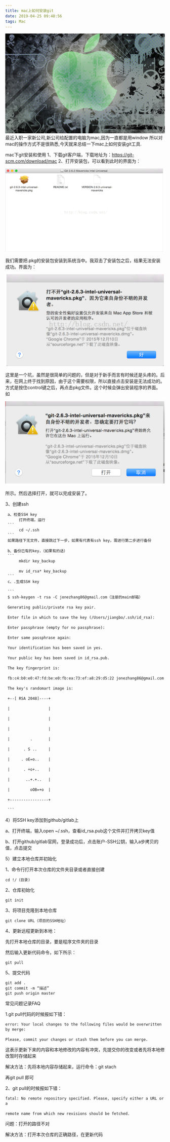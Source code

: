 ```yaml
---
title: mac上如何安装git
date: 2019-04-25 09:48:56
tags: Mac
---
```

![mac](mac上如何安装git/mac.jpg)
最近入职一家新公司,新公司给配置的电脑为mac,因为一直都是用window 所以对mac的操作方式不是很熟悉,今天就来总结一下mac上如何安装git工具.
<!-- more -->
mac下git安装和使用
1、下载git客户端，下载地址为：https://git-scm.com/download/mac
2、打开安装包，可以看到此时的界面为：

![mac](mac上如何安装git/微信图片_20190425100828.png)


 
我们需要把.pkg的安装包安装到系统当中。我双击了安装包之后，结果无法安装成功。界面为：

![mac](mac上如何安装git/微信图片_20190425101032.png)

这里是一个坑，虽然是很简单的问题的，但是对于新手而言有时候还是头疼的。后来，在网上终于找到原因，由于这个需要权限，所以直接点击安装是无法成功的。方式是按住control键之后，再点击pkg文件。这个时候会弹出安装程序的界面。如

![mac](mac上如何安装git/微信图片_20190425100932.png)

所示。然后选择打开，就可以完成安装了。
 
3、创建ssh

     a、检查SSH key
          打开终端，运行
     ```
          cd ~/.ssh
     ```
     如果路径下无文件，直接跳过下一步，如果有代表有ssh key，需进行第二步进行备份

     b、备份已有的key，（如果有的话）
     ```
          mkdir key_backup

          mv id_rsa* key_backup
     ```
     c、.生成SSH key

     ```
     $ ssh-keygen -t rsa -C jonezhang86@gmail.com（注册的main邮箱）

     Generating public/private rsa key pair.

     Enter file in which to save the key (/Users/jiangbo/.ssh/id_rsa):

     Enter passphrase (empty for no passphrase):

     Enter same passphrase again:

     Your identification has been saved in yes.

     Your public key has been saved in id_rsa.pub.

     The key fingerprint is:

     fb:c4:b0:e0:47:fd:be:e0:fb:ea:73:ef:a8:29:d5:22 jonezhang86@gmail.com

     The key's randomart image is:

     +--[ RSA 2048]----+

     |                 |

     |                 |

     |                 |

     |         .       |

     |      . S ..     |

     |     . oE=o..    |

     |      . +o+..    |

     |       ..+.+..   |

     |         oOB=+o  |

     +-----------------+

     ```
4）将SSH key添加到github/gitlab上

a、打开终端，输入open ~/.ssh，查看id_rsa.pub这个文件并打开拷贝key值

b、打开github/gitlab官网，登录成功后，点击账户-SSH公钥，输入a步拷贝的值，点击提交

 

5）建立本地仓库并初始化

1、命令行打开本次仓库的文件夹目录或者直接创建
```
cd !/（目录)
```
2、仓库初始化
```
git init
```
3、将项目克隆到本地仓库
```
git clone URL（项目的SSH地址）
```
4、更新远程更新到本地：

先打开本地仓库的目录，要是程序文件夹的目录

然后输入更新代码命令，如下所示：
```
git pull 
```
5、提交代码
```
git add .
git commit -m “描述”
git push origin master
```
常见问题记录FAQ

1.git pull代码的时候报如下错：
```
error: Your local changes to the following files would be overwritten by merge:

Please, commit your changes or stash them before you can merge.
```
这表示更新下来的内容和本地修改的内容有冲突，先提交你的改变或者先将本地修改暂时存储起来

解决方法：先将本地内容存储起来，运行命令：git stach

再git pull 即可

 

2、git pull的时候报如下错：
```
fatal: No remote repository specified. Please, specify either a URL or a

remote name from which new revisions should be fetched.
```
问题：打开的路径不对

解决方法：打开本次仓库的正确路径，在更新代码
